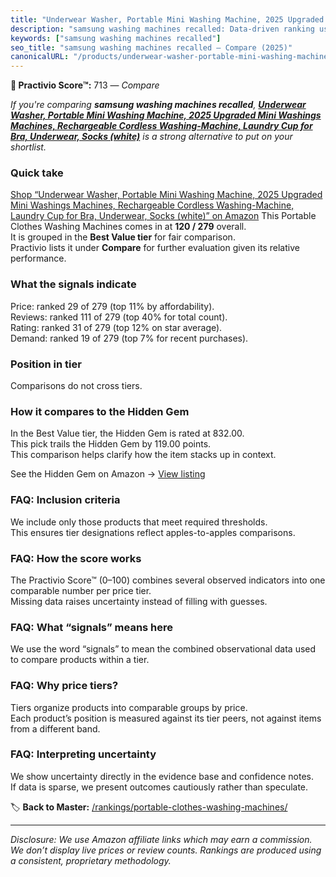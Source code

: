 ```yaml
---
title: "Underwear Washer, Portable Mini Washing Machine, 2025 Upgraded Mini Washings Machines, Rechargeable Cordless Washing-Machine, Laundry Cup for Bra, Underwear, Socks (white)"
description: "samsung washing machines recalled: Data-driven ranking using the Practivio Score™. Positioned by quality, value, demand, findability, momentum."
keywords: ["samsung washing machines recalled"]
seo_title: "samsung washing machines recalled — Compare (2025)"
canonicalURL: "/products/underwear-washer-portable-mini-washing-machine-2025-upgraded-mini-washings-machines-rechargeable-cordless-washing-machine-laundry-cup-for-bra-underwear-socks-white-B0F93CXVYZ/"
---
```


**🛒 Practivio Score™:** 713 — _Compare_


*If you're comparing **samsung washing machines recalled**, **[Underwear Washer, Portable Mini Washing Machine, 2025 Upgraded Mini Washings Machines, Rechargeable Cordless Washing-Machine, Laundry Cup for Bra, Underwear, Socks (white)](https://www.amazon.com/dp/B0F93CXVYZ?tag=practivio-20)** is a strong alternative to put on your shortlist.*
### Quick take
[Shop “Underwear Washer, Portable Mini Washing Machine, 2025 Upgraded Mini Washings Machines, Rechargeable Cordless Washing-Machine, Laundry Cup for Bra, Underwear, Socks (white)” on Amazon](https://www.amazon.com/dp/B0F93CXVYZ?tag=practivio-20)
This Portable Clothes Washing Machines comes in at **120 / 279** overall.  
It is grouped in the **Best Value tier** for fair comparison.  
Practivio lists it under **Compare** for further evaluation given its relative performance.

### What the signals indicate
Price: ranked 29 of 279 (top 11% by affordability).  
Reviews: ranked 111 of 279 (top 40% for total count).  
Rating: ranked 31 of 279 (top 12% on star average).  
Demand: ranked 19 of 279 (top 7% for recent purchases).

### Position in tier
Comparisons do not cross tiers.

### How it compares to the Hidden Gem
In the Best Value tier, the Hidden Gem is rated at 832.00.  
This pick trails the Hidden Gem by 119.00 points.  
This comparison helps clarify how the item stacks up in context.  

See the Hidden Gem on Amazon → [View listing](https://www.amazon.com/dp/B01N68XF0O?tag=practivio-20)

### FAQ: Inclusion criteria
We include only those products that meet required thresholds.  
This ensures tier designations reflect apples-to-apples comparisons.

### FAQ: How the score works
The Practivio Score™ (0–100) combines several observed indicators into one comparable number per price tier.  
Missing data raises uncertainty instead of filling with guesses.

### FAQ: What “signals” means here
We use the word “signals” to mean the combined observational data used to compare products within a tier.

### FAQ: Why price tiers?
Tiers organize products into comparable groups by price.  
Each product’s position is measured against its tier peers, not against items from a different band.

### FAQ: Interpreting uncertainty
We show uncertainty directly in the evidence base and confidence notes.  
If data is sparse, we present outcomes cautiously rather than speculate.

<!-- Missing template for Compare/CompareWithinPriceClass -->


🏷️ **Back to Master:** [/rankings/portable-clothes-washing-machines/](/rankings/portable-clothes-washing-machines/)

---
_Disclosure: We use Amazon affiliate links which may earn a commission. We don’t display live prices or review counts. Rankings are produced using a consistent, proprietary methodology._
